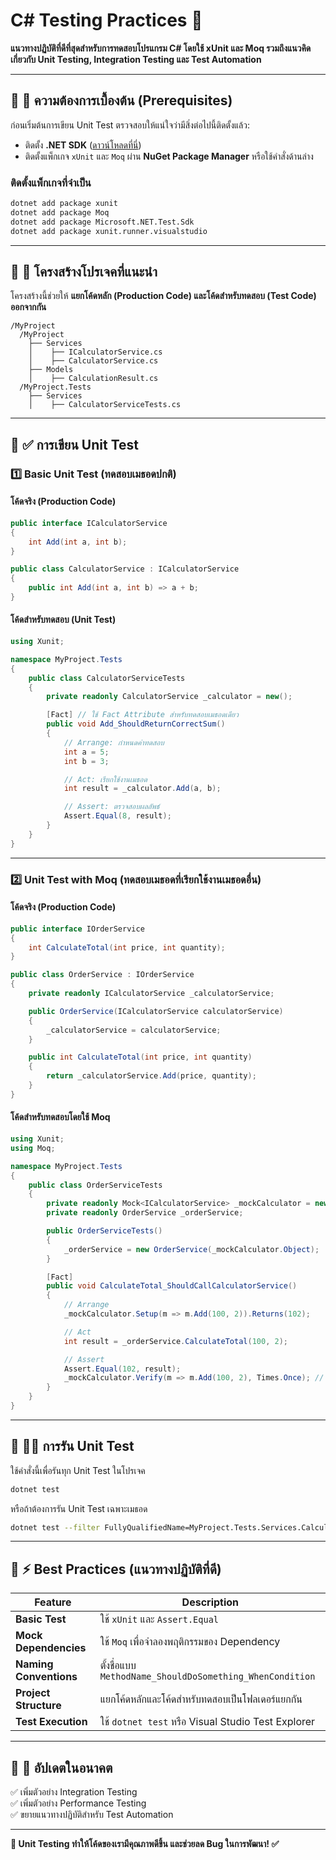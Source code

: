 
# C# Testing Practices 🚀  

**แนวทางปฏิบัติที่ดีที่สุดสำหรับการทดสอบโปรแกรม C# โดยใช้ xUnit และ Moq รวมถึงแนวคิดเกี่ยวกับ Unit Testing, Integration Testing และ Test Automation**  

---

## 📌 🔧 ความต้องการเบื้องต้น (Prerequisites)  
ก่อนเริ่มต้นการเขียน Unit Test ตรวจสอบให้แน่ใจว่ามีสิ่งต่อไปนี้ติดตั้งแล้ว:  

- ติดตั้ง **.NET SDK** ([ดาวน์โหลดที่นี่](https://dotnet.microsoft.com/download))  
- ติดตั้งแพ็กเกจ `xUnit` และ `Moq` ผ่าน **NuGet Package Manager** หรือใช้คำสั่งด้านล่าง  

### **ติดตั้งแพ็กเกจที่จำเป็น**
```sh
dotnet add package xunit
dotnet add package Moq
dotnet add package Microsoft.NET.Test.Sdk
dotnet add package xunit.runner.visualstudio
```

---

## 📌 📂 โครงสร้างโปรเจคที่แนะนำ  
โครงสร้างนี้ช่วยให้ **แยกโค้ดหลัก (Production Code) และโค้ดสำหรับทดสอบ (Test Code) ออกจากกัน**  

```
/MyProject
  /MyProject
    ├── Services
    │    ├── ICalculatorService.cs
    │    ├── CalculatorService.cs
    ├── Models
    │    ├── CalculationResult.cs
  /MyProject.Tests
    ├── Services
    │    ├── CalculatorServiceTests.cs
```

---

## 📌 ✅ การเขียน Unit Test  

### 1️⃣ **Basic Unit Test (ทดสอบเมธอดปกติ)**  
#### **โค้ดจริง (Production Code)**
```csharp
public interface ICalculatorService
{
    int Add(int a, int b);
}

public class CalculatorService : ICalculatorService
{
    public int Add(int a, int b) => a + b;
}
```

#### **โค้ดสำหรับทดสอบ (Unit Test)**
```csharp
using Xunit;

namespace MyProject.Tests
{
    public class CalculatorServiceTests
    {
        private readonly CalculatorService _calculator = new();

        [Fact] // ใช้ Fact Attribute สำหรับทดสอบเมธอดเดียว
        public void Add_ShouldReturnCorrectSum()
        {
            // Arrange: กำหนดค่าทดสอบ
            int a = 5;
            int b = 3;

            // Act: เรียกใช้งานเมธอด
            int result = _calculator.Add(a, b);

            // Assert: ตรวจสอบผลลัพธ์
            Assert.Equal(8, result);
        }
    }
}
```

---

### 2️⃣ **Unit Test with Moq (ทดสอบเมธอดที่เรียกใช้งานเมธอดอื่น)**  
#### **โค้ดจริง (Production Code)**
```csharp
public interface IOrderService
{
    int CalculateTotal(int price, int quantity);
}

public class OrderService : IOrderService
{
    private readonly ICalculatorService _calculatorService;

    public OrderService(ICalculatorService calculatorService)
    {
        _calculatorService = calculatorService;
    }

    public int CalculateTotal(int price, int quantity)
    {
        return _calculatorService.Add(price, quantity);
    }
}
```
#### **โค้ดสำหรับทดสอบโดยใช้ Moq**
```csharp
using Xunit;
using Moq;

namespace MyProject.Tests
{
    public class OrderServiceTests
    {
        private readonly Mock<ICalculatorService> _mockCalculator = new();
        private readonly OrderService _orderService;

        public OrderServiceTests()
        {
            _orderService = new OrderService(_mockCalculator.Object);
        }

        [Fact]
        public void CalculateTotal_ShouldCallCalculatorService()
        {
            // Arrange
            _mockCalculator.Setup(m => m.Add(100, 2)).Returns(102);

            // Act
            int result = _orderService.CalculateTotal(100, 2);

            // Assert
            Assert.Equal(102, result);
            _mockCalculator.Verify(m => m.Add(100, 2), Times.Once); // ตรวจสอบว่าเมธอด Add ถูกเรียกครั้งเดียว
        }
    }
}
```

---

## 📌 🏃‍♂️ การรัน Unit Test  
ใช้คำสั่งนี้เพื่อรันทุก Unit Test ในโปรเจค  
```sh
dotnet test
```
หรือถ้าต้องการรัน Unit Test เฉพาะเมธอด  
```sh
dotnet test --filter FullyQualifiedName=MyProject.Tests.Services.CalculatorServiceTests.Add_ShouldReturnCorrectSum
```

---

## 📌 ⚡ Best Practices (แนวทางปฏิบัติที่ดี)  
| Feature | Description |
|---------|------------|
| **Basic Test** | ใช้ `xUnit` และ `Assert.Equal` |
| **Mock Dependencies** | ใช้ `Moq` เพื่อจำลองพฤติกรรมของ Dependency |
| **Naming Conventions** | ตั้งชื่อแบบ `MethodName_ShouldDoSomething_WhenCondition` |
| **Project Structure** | แยกโค้ดหลักและโค้ดสำหรับทดสอบเป็นโฟลเดอร์แยกกัน |
| **Test Execution** | ใช้ `dotnet test` หรือ Visual Studio Test Explorer |

---

## 📌 🚀 อัปเดตในอนาคต  
✅ เพิ่มตัวอย่าง Integration Testing  
✅ เพิ่มตัวอย่าง Performance Testing  
✅ ขยายแนวทางปฏิบัติสำหรับ Test Automation  

---

**🎯 Unit Testing ทำให้โค้ดของเรามีคุณภาพดีขึ้น และช่วยลด Bug ในการพัฒนา! ✅**  

